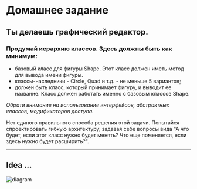 # Домашнее задание

## Ты делаешь графический редактор.

### Продумай иерархию классов. Здесь должны быть как минимум:

- базовый класс для фигуры Shape. Этот класс должен иметь метод для вывода имени фигуры.
- классы-наследники - Circle, Quad и т.д. - не меньше 5 вариантов;
- должен быть класс, который принимает фигуру, и выводит ее название. Класс должен работать именно с базовым классов Shape.

_Обрати внимание на использование интерфейсов, абстрактных классов, модификаторов доступа._

Нет единого правильного способа решения этой задачи. Попытайся спроектировать гибкую архитектуру, задавая себе вопросы вида "А что будет, если этот класс нужно будет менять? Что еще поменяется, если здесь нужно будет расширить?".

---
## Idea ...

![diagram](https://res.cloudinary.com/xdpiqbx/image/upload/v1655496972/goit/Java/HW8_b4qzr2.png)
